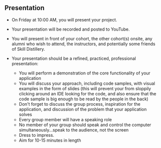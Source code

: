 ## Presentation  
* On Friday at 10:00 AM, you will present your project.

* Your presentation will be recorded and posted to YouTube.

* You will present in front of your cohort, the other cohort(s) onsite, any alumni who wish to attend, the instructors, and potentially some friends of Skill Distillery.

* Your presentation should be a refined, practiced, professional presentation:
  * You will perform a demonstration of the core functionality of your application
  * You will discuss your approach, including code samples, with visual examples in the form of slides (this will prevent your from sloppily clicking around an IDE looking for the code, and also ensure that the code sample is big enough to be read by the people in the back)
  * Don't forget to discuss the group process, inspiration for the application, and discussion of the problem that your application solves
  * Every group member will have a speaking role
  * No member of your group should speak and control the computer simultaneously...speak to the audience, not the screen
  * Dress to impress.
  * Aim for 10-15 minutes in length

